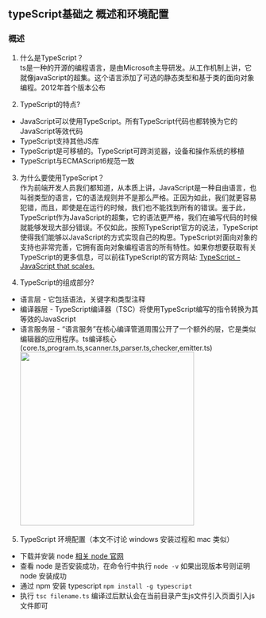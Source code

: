 ## typeScript基础之 概述和环境配置

### 概述

1. 什么是TypeScript？<br/>
  ts是一种的开源的编程语言，是由Microsoft主导研发。从工作机制上讲，它就像javaScript的超集。这个语言添加了可选的静态类型和基于类的面向对象编程。2012年首个版本公布


2. TypeScript的特点?
  - JavaScript可以使用TypeScript。所有TypeScript代码也都转换为它的JavaScript等效代码
  - TypeScript支持其他JS库
  - TypeScript是可移植的。TypeScript可跨浏览器，设备和操作系统的移植
  - TypeScript与ECMAScript6规范一致

3. 为什么要使用TypeScript？<br/>
  作为前端开发人员我们都知道，从本质上讲，JavaScript是一种自由语言，也叫弱类型的语言，它的语法规则并不是那么严格。正因为如此，我们就更容易犯错，而且，即使是在运行的时候，我们也不能找到所有的错误。鉴于此，TypeScript作为JavaScript的超集，它的语法更严格，我们在编写代码的时候就能够发现大部分错误。不仅如此，按照TypeScript官方的说法，TypeScript使得我们能够以JavaScript的方式实现自己的构思。TypeScript对面向对象的支持也非常完善，它拥有面向对象编程语言的所有特性。如果你想要获取有关TypeScript的更多信息，可以前往TypeScript的官方网站: <a href="http://www.typescriptlang.org/">TypeScript - JavaScript that scales.</a>

4. TypeScript的组成部分?
  - 语言层 - 它包括语法，关键字和类型注释
  - 编译器层 - TypeScript编译器（TSC）将使用TypeScript编写的指令转换为其等效的JavaScript
  - 语言服务层 - “语言服务”在核心编译管道周围公开了一个额外的层，它是类似编辑器的应用程序。ts编译核心(core.ts,program.ts,scanner.ts,parser.ts,checker,emitter.ts)<br/>
<image src="https://github.com/MarsPen/-notes-summary/blob/master/images/ts-lang.png" width="350"></image>

5. TypeScript 环境配置（本文不讨论 windows 安装过程和 mac 类似）
 - 下载并安装 node <a href="https://nodejs.org/en/">相关 node 官网</a>
 - 查看 node 是否安装成功，在命令行中执行 `node -v` 如果出现版本号则证明 node 安装成功 
 - 通过 npm 安装 typescript `npm install -g typescript` 
 - 执行 `tsc filename.ts` 编译过后默认会在当前目录产生js文件引入页面引入js文件即可







